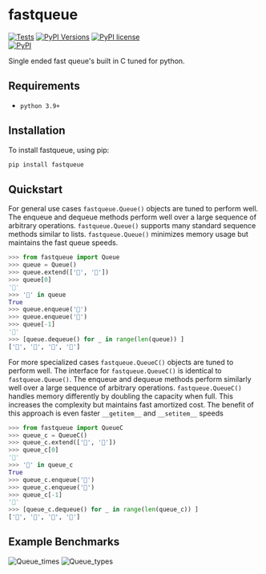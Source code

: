 # fastqueue

[![Tests](https://github.com/MatthewAndreTaylor/mqueue/actions/workflows/tests.yml/badge.svg)](https://github.com/MatthewAndreTaylor/mqueue/actions)
[![PyPI Versions](https://img.shields.io/badge/python-3.9%2B-blue)](https://github.com/MatthewAndreTaylor/mqueue/blob/master/pyproject.toml)
[![PyPI license](https://img.shields.io/badge/license-MIT-%23373737)](https://github.com/MatthewAndreTaylor/mqueue/blob/master/LICENSE)\
[![PyPI](https://img.shields.io/badge/pypi-v0.0.1-blue)](https://pypi.org/project/mqueue-lib/)


Single ended fast queue's built in C tuned for python.

## Requirements

- `python 3.9+`

## Installation

To install fastqueue, using pip:

```bash
pip install fastqueue
```

## Quickstart

For general use cases `fastqueue.Queue()` objects are tuned to perform well.
The enqueue and dequeue methods perform well over a large sequence of arbitrary operations.
`fastqueue.Queue()` supports many standard sequence methods similar to lists.
`fastqueue.Queue()` minimizes memory usage but maintains the fast queue speeds.

```py
>>> from fastqueue import Queue
>>> queue = Queue()
>>> queue.extend(['🚒', '🛴'])
>>> queue[0]
'🚒'
>>> '🛴' in queue
True
>>> queue.enqueue('🚅')
>>> queue.enqueue('🚗')
>>> queue[-1]
'🚗'
>>> [queue.dequeue() for _ in range(len(queue)) ]
['🚒', '🛴', '🚅', '🚗']
```


For more specialized cases `fastqueue.QueueC()` objects are tuned to perform well.
The interface for `fastqueue.QueueC()` is identical to `fastqueue.Queue()`.
The enqueue and dequeue methods perform similarly well over a large sequence of arbitrary operations.
`fastqueue.QueueC()` handles memory differently by doubling the capacity when full.
This increases the complexity but maintains fast amortized cost.
The benefit of this approach is even faster `__getitem__` and `__setitem__` speeds

```py
>>> from fastqueue import QueueC
>>> queue_c = QueueC()
>>> queue_c.extend(['🚒', '🛴'])
>>> queue_c[0]
'🚒'
>>> '🛴' in queue_c
True
>>> queue_c.enqueue('🚅')
>>> queue_c.enqueue('🚗')
>>> queue_c[-1]
'🚗'
>>> [queue_c.dequeue() for _ in range(len(queue_c)) ]
['🚒', '🛴', '🚅', '🚗']
```

## Example Benchmarks
![Queue_times](https://user-images.githubusercontent.com/100451342/232172485-c17b6b33-986f-461b-b0bf-b26b3f6e8304.png)
![Queue_types](https://user-images.githubusercontent.com/100451342/232172490-bd90b021-7aeb-47b8-99e0-2481ccbc1f8f.png)


